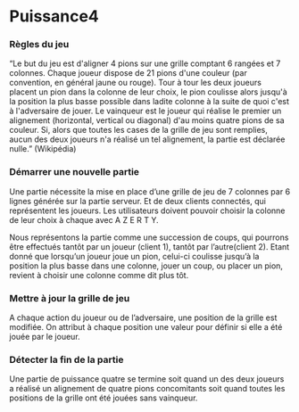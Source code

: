 # Puissance4

### Règles du jeu

“Le but du jeu est d'aligner 4 pions sur une grille comptant 6 rangées et 7 colonnes. 
Chaque joueur dispose de 21 pions d'une couleur (par convention, en général jaune ou rouge). 
Tour à tour les deux joueurs placent un pion dans la colonne de leur choix, le pion coulisse 
alors jusqu'à la position la plus basse possible dans ladite colonne à la suite de quoi 
c'est à l'adversaire de jouer. Le vainqueur est le joueur qui réalise le premier un 
alignement (horizontal, vertical ou diagonal) d'au moins quatre pions de sa couleur. 
Si, alors que toutes les cases de la grille de jeu sont remplies, aucun des deux joueurs 
n'a réalisé un tel alignement, la partie est déclarée nulle.” (Wikipédia)

### Démarrer une nouvelle partie 

Une partie nécessite la mise en place d’une grille de jeu de 7 colonnes par 6 lignes générée sur la partie serveur.
Et de deux clients connectés, qui représentent les joueurs. 
Les utilisateurs doivent pouvoir choisir la colonne de leur choix à chaque avec A Z E R T Y. 

Nous représentons la partie comme une succession de coups, qui pourrons être effectués 
tantôt par un joueur (client 1), tantôt par l’autre(client 2). Etant donné que lorsqu’un joueur 
joue un pion, celui-ci coulisse jusqu’à la position la plus basse dans une colonne, 
jouer un coup, ou placer un pion, revient à choisir une colonne comme dit plus tôt.

### Mettre à jour la grille de jeu

A chaque action du joueur ou de l’adversaire, une position de la grille est modifiée. 
On attribut à chaque position une valeur pour définir si elle a été jouée par le joueur.


### Détecter la fin de la partie

Une partie de puissance quatre se termine soit quand un des deux joueurs a réalisé 
un alignement de quatre pions concomitants soit quand toutes les positions de la 
grille ont été jouées sans vainqueur.